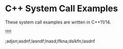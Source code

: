 
# C++ System Call Examples

These system call examples are written in C++11/14. 

!!!!!

;adjsn;asdnf;lasndf;lnasd;lfkna;dslkfn;lasdnf
